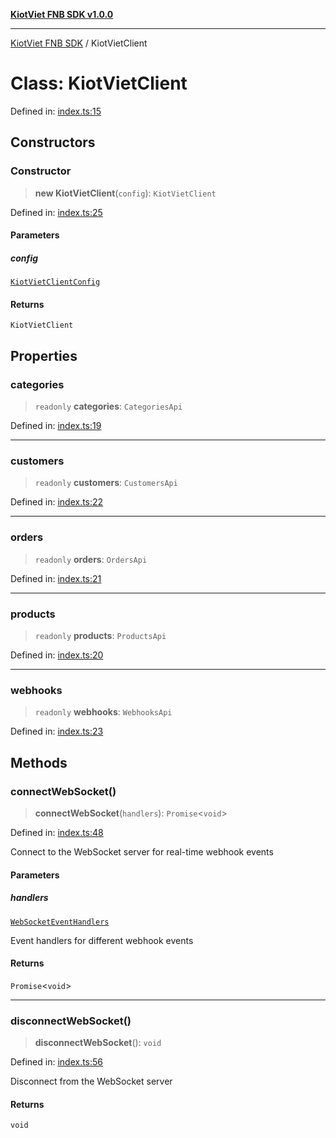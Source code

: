 [**KiotViet FNB SDK v1.0.0**](../README.md)

***

[KiotViet FNB SDK](../README.md) / KiotVietClient

# Class: KiotVietClient

Defined in: [index.ts:15](https://github.com/doivjpxx/kiotviet-fnb-sdk/blob/bcbd7df6deab54bfd1409ee101bd2b627620e9ef/src/index.ts#L15)

## Constructors

### Constructor

> **new KiotVietClient**(`config`): `KiotVietClient`

Defined in: [index.ts:25](https://github.com/doivjpxx/kiotviet-fnb-sdk/blob/bcbd7df6deab54bfd1409ee101bd2b627620e9ef/src/index.ts#L25)

#### Parameters

##### config

[`KiotVietClientConfig`](../interfaces/KiotVietClientConfig.md)

#### Returns

`KiotVietClient`

## Properties

### categories

> `readonly` **categories**: `CategoriesApi`

Defined in: [index.ts:19](https://github.com/doivjpxx/kiotviet-fnb-sdk/blob/bcbd7df6deab54bfd1409ee101bd2b627620e9ef/src/index.ts#L19)

***

### customers

> `readonly` **customers**: `CustomersApi`

Defined in: [index.ts:22](https://github.com/doivjpxx/kiotviet-fnb-sdk/blob/bcbd7df6deab54bfd1409ee101bd2b627620e9ef/src/index.ts#L22)

***

### orders

> `readonly` **orders**: `OrdersApi`

Defined in: [index.ts:21](https://github.com/doivjpxx/kiotviet-fnb-sdk/blob/bcbd7df6deab54bfd1409ee101bd2b627620e9ef/src/index.ts#L21)

***

### products

> `readonly` **products**: `ProductsApi`

Defined in: [index.ts:20](https://github.com/doivjpxx/kiotviet-fnb-sdk/blob/bcbd7df6deab54bfd1409ee101bd2b627620e9ef/src/index.ts#L20)

***

### webhooks

> `readonly` **webhooks**: `WebhooksApi`

Defined in: [index.ts:23](https://github.com/doivjpxx/kiotviet-fnb-sdk/blob/bcbd7df6deab54bfd1409ee101bd2b627620e9ef/src/index.ts#L23)

## Methods

### connectWebSocket()

> **connectWebSocket**(`handlers`): `Promise`\<`void`\>

Defined in: [index.ts:48](https://github.com/doivjpxx/kiotviet-fnb-sdk/blob/bcbd7df6deab54bfd1409ee101bd2b627620e9ef/src/index.ts#L48)

Connect to the WebSocket server for real-time webhook events

#### Parameters

##### handlers

[`WebSocketEventHandlers`](../interfaces/WebSocketEventHandlers.md)

Event handlers for different webhook events

#### Returns

`Promise`\<`void`\>

***

### disconnectWebSocket()

> **disconnectWebSocket**(): `void`

Defined in: [index.ts:56](https://github.com/doivjpxx/kiotviet-fnb-sdk/blob/bcbd7df6deab54bfd1409ee101bd2b627620e9ef/src/index.ts#L56)

Disconnect from the WebSocket server

#### Returns

`void`
